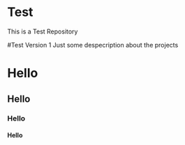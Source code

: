 # Test
This is a Test Repository

#Test Version 1
Just some despecription about the projects


# Hello
## Hello
### Hello
#### Hello
